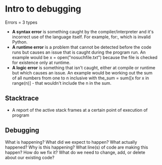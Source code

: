 # Intro to debugging
Errors = 3 types
- **A syntax error** is something caught by the compiler/interpreter and it's incorrect use of the language itself. For example, for:, which is invalid Python.
- **A runtime error** is a problem that cannot be detected before the code runs but causes an issue that is caught during the program run. An example would be x = open("nosuchfile.txt") because the file is checked for existence only at runtime.
- **A logic error** is something that isn't caught, either at compile or runtime but which causes an issue. An example would be working out the sum of all numbers from one to n inclusive with the_sum = sum([x for x in range(n)] - that wouldn't include the n in the sum.

## Stacktrace
- A report of the active stack frames at a certain point of execution of program

## Debugging 
What is happening? What did we expect to happen? What actually happened?
Why is this happening? What line(s) of code are making this happen?
How do we fix it? What do we need to change, add, or delete about our existing code?
